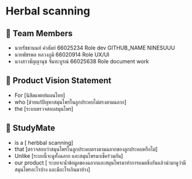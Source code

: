 # Herbal scanning

## 👥 Team Members
- นายรัชชานนท์ คำสัตย์ 66025234   Role dev  GITHUB_NAME NINESUUU
- นายพัชรพล หลวงภูมิ 66020914  Role UX/UI 
- นางสาวชัญญานุช จันทะบูรณ์ 66025638 Role document work

## 🎯 Product Vision Statement
- For [นิสิตแพทย์แผนไทย]
- who [ช่วยแก้ปัญหาสมุนไพรในลูกประคบไม่ตรงตามฉลาก]
- the [ระบบตรวจสอบสมุนไพร]

## 🔗 StudyMate
- is a [ herbbal scanning]
- that [ตรวจสอบว่าสมุนไพรในลูกประคบตรงตามฉลากของลูกประคบหรือไม่]
- Unlike [ระบบนี้จะดูทั้งฉลาก และสมุนไพรมาเช็คร่วมกัน]
- our product [ ระบบจะน้ำข้อมูลของฉลากและสมุนไพรมาทำการแมตชิ่งกันแล้วนำมาดูว่ามีสมุนไพรอะไรบ้าง และมีอะไรเกินมาบ้าง]



